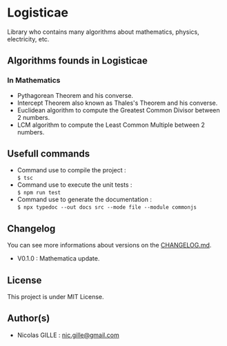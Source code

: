 # Logisticae

Library who contains many algorithms about mathematics, physics, electricity, etc.

## Algorithms founds in Logisticae

### In Mathematics

- Pythagorean Theorem and his converse.
- Intercept Theorem  also known as Thales's Theorem and his converse.
- Euclidean algorithm to compute the Greatest Common Divisor between 2 numbers.
- LCM algorithm to compute the Least Common Multiple between 2 numbers.

## Usefull commands

- Command use to compile the project :  
  `$ tsc`
- Command use to execute the unit tests :  
  `$ npm run test`
- Command use to generate the documentation :  
`$ npx typedoc --out docs src --mode file --module commonjs`

## Changelog 

You can see more informations about versions on the [CHANGELOG.md](https://github.com/Kero76/logisticae/blob/master/CHANGELOG.md).

- V0.1.0 : Mathematica update.

## License

This project is under MIT License.

## Author(s)

- Nicolas GILLE : <nic.gille@gmail.com>